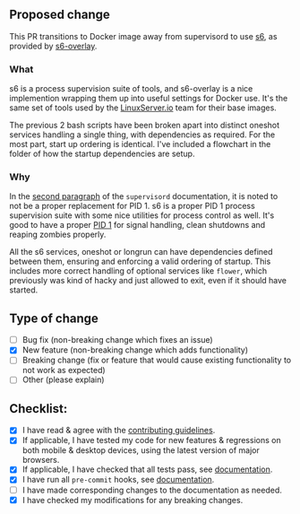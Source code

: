 <!--
Note: All PRs with code changes should be targeted to the `dev` branch, pure documentation changes can target `main`
-->

## Proposed change

This PR transitions to Docker image away from supervisord to use [s6](https://skarnet.org/software/s6/overview.html), as provided by [s6-overlay](https://github.com/just-containers/s6-overlay).

### What

s6 is a process supervision suite of tools, and s6-overlay is a nice implemention wrapping them up into useful settings for Docker use. It's the same set of tools used by the [LinuxServer.io](https://www.linuxserver.io/blog/how-is-container-formed) team for their base images.

The previous 2 bash scripts have been broken apart into distinct oneshot services handling a single thing, with dependencies as required. For the most part, start up ordering is identical. I've included a flowchart in the folder of how the startup dependencies are setup.

### Why

In the [second paragraph](http://supervisord.org/) of the `supervisord` documentation, it is noted to not be a proper replacement for PID 1. s6 is a proper PID 1 process supervision suite with some nice utilities for process control as well. It's good to have a proper [PID 1](https://daveiscoding.com/why-do-you-need-an-init-process-inside-your-docker-container-pid-1) for signal handling, clean shutdowns and reaping zombies properly.

All the s6 services, oneshot or longrun can have dependencies defined between them, ensuring and enforcing a valid ordering of startup. This includes more correct handling of optional services like `flower`, which previously was kind of hacky and just allowed to exit, even if it should have started.

## Type of change

<!--
What type of change does your PR introduce to Paperless-ngx?
NOTE: Please check only one box!
-->

- [ ] Bug fix (non-breaking change which fixes an issue)
- [x] New feature (non-breaking change which adds functionality)
- [ ] Breaking change (fix or feature that would cause existing functionality to not work as expected)
- [ ] Other (please explain)

## Checklist:

- [x] I have read & agree with the [contributing guidelines](https://github.com/paperless-ngx/paperless-ngx/blob/main/CONTRIBUTING.md).
- [x] If applicable, I have tested my code for new features & regressions on both mobile & desktop devices, using the latest version of major browsers.
- [x] If applicable, I have checked that all tests pass, see [documentation](https://docs.paperless-ngx.com/development/#back-end-development).
- [x] I have run all `pre-commit` hooks, see [documentation](https://docs.paperless-ngx.com/development/#code-formatting-with-pre-commit-hooks).
- [ ] I have made corresponding changes to the documentation as needed.
- [x] I have checked my modifications for any breaking changes.
